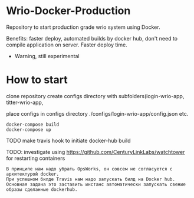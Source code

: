 # Wrio-Docker-Production

Repository to start production grade wrio system using Docker.

Benefits: faster deploy, automated builds by docker hub, don't need to compile application on server.
Faster deploy time.

* Warning, still experimental

# How to start

clone repository
create configs directory with subfolders(login-wrio-app, titter-wrio-app, 

place configs in configs directory ./configs/login-wrio-app/config.json etc.

```
docker-compose build
docker-compose up
```

TODO make travis hook to initiate docker-hub build

TODO: investigate using https://github.com/CenturyLinkLabs/watchtower for restarting containers

```
В принципе нам надо убрать OpsWorks, он совсем не согласуется с архитектурой docker. 
При успешном билде Travis нам надо запускать билд на Docker hub. 
Основная задача это заставить инстанс автоматически запускать свежие образы сделанные dockerhub. 
```
